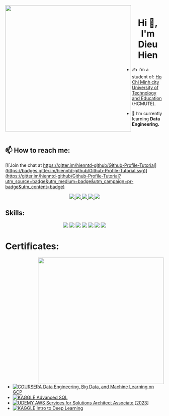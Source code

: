 <img align="left" width="400" src="https://github.githubassets.com/images/modules/profile/profile-first-repo.svg">
<h1 align="center">Hi 👋, I'm Dieu Hien</h1>



- ✍ I'm a student of: [Ho Chi Minh city University of Technology and Education](https://hcmute.edu.vn) (HCMUTE).

- 🌱 I’m currently learning **Data Engineering.**

<br />

## 📫 How to reach me:

[![Join the chat at https://gitter.im/hienntd-github/Github-Profile-Tutorial](https://badges.gitter.im/hienntd-github/Github-Profile-Tutorial.svg)](https://gitter.im/hienntd-github/Github-Profile-Tutorial?utm_source=badge&utm_medium=badge&utm_campaign=pr-badge&utm_content=badge)

<p align="center">
  <a href="https://www.linkedin.com/in/hien-ntd" alt="Linkedin">
    <img src="https://img.icons8.com/fluent/48/000000/linkedin.png"/>
  </a>
  <a href="https://www.facebook.com/ntdh.3122" alt="Facebook">
    <img src="https://img.icons8.com/fluent/48/000000/facebook-new.png" target="_blank" />
  </a> 
  <a href="https://github.com/hienntd-github" alt="Github">
    <img src="https://img.icons8.com/fluent/48/000000/github.png"/>
  </a> 
  
  <a href="https://www.kaggle.com/hinnguynthdiu " alt="Kaggle" target="_blank" >
    <img src="https://img.icons8.com/windows/48/000000/kaggle.png"/>
  </a>
  <a href="mailto:hienntd.02@gmail.com" alt="Email">
    <img src="https://img.icons8.com/fluent/48/000000/mailing.png"/>
  </a>
</p>

## Skills:
<p align="center">
  <img src="https://img.icons8.com/color/48/000000/microsoft-sql-server.png"/>
  <img src="https://img.icons8.com/color/48/null/hadoop-distributed-file-system.png"/>
  <img src="https://img.icons8.com/color/48/000000/mongodb.png"/>
  <img src="https://img.icons8.com/color/48/000000/git.png"/>
  <img src="https://img.icons8.com/color/48/000000/github-2.png"/>
  <img src="https://img.icons8.com/color/48/000000/visual-studio-code-2019.png"/>
  <img src="https://img.icons8.com/color/48/null/linux--v1.png"/>
</p>

# Certificates:

<img align="right" width="400" src="https://github.githubassets.com/images/modules/profile/profile-joined-github.svg">

- [![COURSERA](https://img.shields.io/badge/-COURSERA-green) Data Engineering, Big Data, and Machine Learning on GCP](https://coursera.org/share/d43ea120042d8e467eab0e5d54b1748c)
- [![KAGGLE](https://img.shields.io/badge/-KAGGLE-blue) Advanced SQL](https://www.kaggle.com/learn/certification/hinnguynthdiu/advanced-sql)
- [![UDEMY](https://img.shields.io/badge/-UDEMY-purple) AWS Services for Solutions Architect Associate [2023]](https://www.udemy.com/certificate/UC-43a23468-3d0a-4296-b1ba-9408a0112498/)
- [![KAGGLE](https://img.shields.io/badge/-KAGGLE-blue) Intro to Deep Learning](https://www.kaggle.com/learn/certification/hinnguynthdiu/intro-to-deep-learning)
